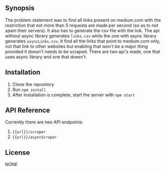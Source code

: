## Synopsis

The problem statement was to find all links present on medium.com with the restriction that not more than 5 requests are made per second (so as to not spam their servers).
It also has to generate the csv file with the link. The api without async library generates ```links.csv``` while the one with async library generates ```asyncLinks.csv```.
It find all the links that point to medium.com only, not that link to other websites but enabling that won't be a major thing provided it doesn't needs to be scraped. There are two api's made, one that uses async library and one that doesn't.

## Installation

1) Clone the repository
2) Run ``` npm install ```
3) After installation is complete, start the server with ``` npm start ```

## API Reference

Currently there are two API endpoints:
1) ``` {{url}}/scraper ```
2) ``` {{url}}/asyncScraper ```


## License

NONE
